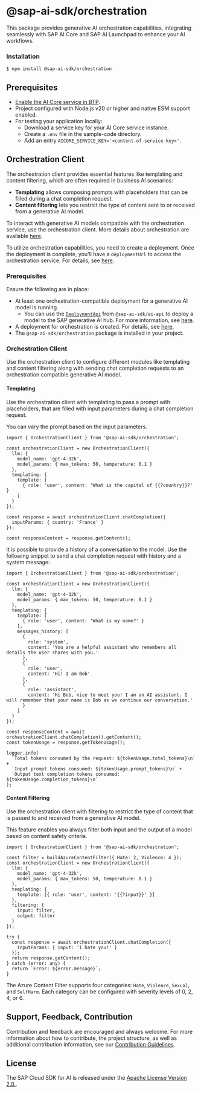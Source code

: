 # @sap-ai-sdk/orchestration

This package provides generative AI orchestration capabilities, integrating seamlessly with SAP AI Core and SAP AI Launchpad to enhance your AI workflows.

### Installation

```
$ npm install @sap-ai-sdk/orchestration
```

## Prerequisites

- [Enable the AI Core service in BTP](https://help.sap.com/docs/sap-ai-core/sap-ai-core-service-guide/initial-setup).
- Project configured with Node.js v20 or higher and native ESM support enabled.
- For testing your application locally:
  - Download a service key for your AI Core service instance.
  - Create a `.env` file in the sample-code directory.
  - Add an entry `AICORE_SERVICE_KEY='<content-of-service-key>'`.

## Orchestration Client

The orchestration client provides essential features like templating and content filtering, which are often required in business AI scenarios:

- **Templating** allows composing prompts with placeholders that can be filled during a chat completion request.
- **Content filtering** lets you restrict the type of content sent to or received from a generative AI model.

To interact with generative AI models compatible with the orchestration service, use the orchestration client.
More details about orchestration are available [here](https://help.sap.com/docs/sap-ai-core/sap-ai-core-service-guide/orchestration-workflow).

To utilize orchestration capabilities, you need to create a deployment.
Once the deployment is complete, you'll have a `deploymentUrl` to access the orchestration service.
For details, see [here](https://help.sap.com/docs/sap-ai-core/sap-ai-core-service-guide/create-deployment-for-orchestration).

### Prerequisites

Ensure the following are in place:

- At least one orchestration-compatible deployment for a generative AI model is running.
  - You can use the [`DeploymentApi`](../ai-api/README.md#deploymentapi) from `@sap-ai-sdk/ai-api` to deploy a model to the SAP generative AI hub. For more information, see [here](https://help.sap.com/docs/sap-ai-core/sap-ai-core-service-guide/create-deployment-for-generative-ai-model-in-sap-ai-core).
- A deployment for orchestration is created. For details, see [here](https://help.sap.com/docs/sap-ai-core/sap-ai-core-service-guide/create-deployment-for-orchestration).
- The `@sap-ai-sdk/orchestration` package is installed in your project.

### Orchestration Client

Use the orchestration client to configure different modules like templating and content filtering along with sending chat completion requests to an orchestration compatible generative AI model.

#### Templating

Use the orchestration client with templating to pass a prompt with placeholders, that are filled with input parameters during a chat completion request.

You can vary the prompt based on the input parameters.

```TS
import { OrchestrationClient } from '@sap-ai-sdk/orchestration';

const orchestrationClient = new OrchestrationClient({
  llm: {
    model_name: 'gpt-4-32k',
    model_params: { max_tokens: 50, temperature: 0.1 }
  },
  templating: {
    template: [
      { role: 'user', content: 'What is the capital of {{?country}}?' }
    ]
  }
});

const response = await orchestrationClient.chatCompletion({
  inputParams: { country: 'France' }
});

const responseContent = response.getContent();
```

It is possible to provide a history of a conversation to the model.
Use the following snippet to send a chat completion request with history and a system message:

```TS
import { OrchestrationClient } from '@sap-ai-sdk/orchestration';

const orchestrationClient = new OrchestrationClient({
  llm: {
    model_name: 'gpt-4-32k',
    model_params: { max_tokens: 50, temperature: 0.1 }
  },
  templating: {
    template: [
      { role: 'user', content: 'What is my name?' }
    ],
    messages_history: [
      {
        role: 'system',
        content: 'You are a helpful assistant who remembers all details the user shares with you.'
      },
      {
        role: 'user',
        content: 'Hi! I am Bob'
      },
      {
        role: 'assistant',
        content: 'Hi Bob, nice to meet you! I am an AI assistant. I will remember that your name is Bob as we continue our conversation.'
      }
    ]
  }
});

const responseContent = await orchestrationClient.chatCompletion().getContent();
const tokenUsage = response.getTokenUsage();

logger.info(
  `Total tokens consumed by the request: ${tokenUsage.total_tokens}\n` +
  `Input prompt tokens consumed: ${tokenUsage.prompt_tokens}\n` +
  `Output text completion tokens consumed: ${tokenUsage.completion_tokens}\n`
);
```

#### Content Filtering

Use the orchestration client with filtering to restrict the type of content that is passed to and received from a generative AI model.

This feature enables you always filter both input and the output of a model based on content safety criteria.

```TS
import { OrchestrationClient } from '@sap-ai-sdk/orchestration';

const filter = buildAzureContentFilter({ Hate: 2, Violence: 4 });
const orchestrationClient = new OrchestrationClient({
  llm: {
    model_name: 'gpt-4-32k',
    model_params: { max_tokens: 50, temperature: 0.1 }
  },
  templating: {
    template: [{ role: 'user', content: '{{?input}}' }]
  },
  filtering: {
    input: filter,
    output: filter
  }
});

try {
  const response = await orchestrationClient.chatCompletion({
    inputParams: { input: 'I hate you!' }
  });
  return response.getContent();
} catch (error: any) {
  return `Error: ${error.message}`;
}
```

The Azure Content Filter supports four categories: `Hate`, `Violence`, `Sexual`, and `SelfHarm`. Each category can be configured with severity levels of 0, 2, 4, or 6.

## Support, Feedback, Contribution

Contribution and feedback are encouraged and always welcome. For more information about how to contribute, the project structure, as well as additional contribution information, see our [Contribution Guidelines](https://github.com/SAP/ai-sdk-js/blob/main/CONTRIBUTING.md).

## License

The SAP Cloud SDK for AI is released under the [Apache License Version 2.0.](http://www.apache.org/licenses/).
